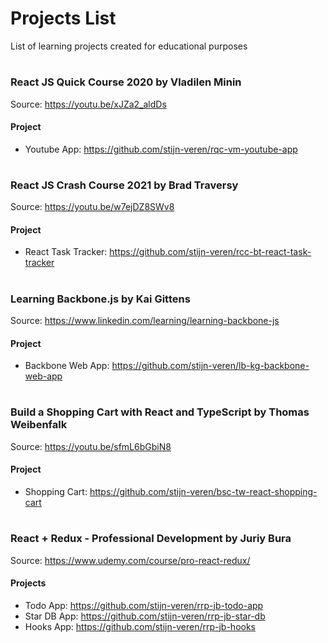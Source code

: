 # Projects List
List of learning projects created for educational purposes

#

### React JS Quick Course 2020 by Vladilen Minin
Source: https://youtu.be/xJZa2_aldDs

#### Project 
* Youtube App: https://github.com/stijn-veren/rqc-vm-youtube-app

#

### React JS Crash Course 2021 by Brad Traversy
Source: https://youtu.be/w7ejDZ8SWv8

#### Project 
* React Task Tracker: https://github.com/stijn-veren/rcc-bt-react-task-tracker

#

### Learning Backbone.js by Kai Gittens
Source: https://www.linkedin.com/learning/learning-backbone-js

#### Project 
* Backbone Web App: https://github.com/stijn-veren/lb-kg-backbone-web-app

#

### Build a Shopping Cart with React and TypeScript by Thomas Weibenfalk
Source: https://youtu.be/sfmL6bGbiN8

#### Project 
* Shopping Cart: https://github.com/stijn-veren/bsc-tw-react-shopping-cart

#

### React + Redux - Professional Development by Juriy Bura
Source: https://www.udemy.com/course/pro-react-redux/

#### Projects
* Todo App: https://github.com/stijn-veren/rrp-jb-todo-app
* Star DB App: https://github.com/stijn-veren/rrp-jb-star-db
* Hooks App: https://github.com/stijn-veren/rrp-jb-hooks

#
